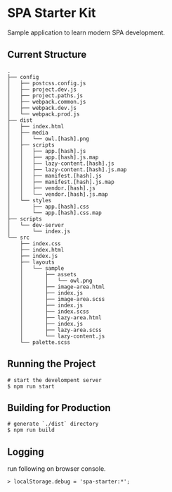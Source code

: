 # SPA Starter Kit

Sample application to learn modern SPA development.

## Current Structure

```
.
├── config
│   ├── postcss.config.js
│   ├── project.dev.js
│   ├── project.paths.js
│   ├── webpack.common.js
│   ├── webpack.dev.js
│   └── webpack.prod.js
├── dist
│   ├── index.html
│   ├── media
│   │   └── owl.[hash].png
│   ├── scripts
│   │   ├── app.[hash].js
│   │   ├── app.[hash].js.map
│   │   ├── lazy-content.[hash].js
│   │   ├── lazy-content.[hash].js.map
│   │   ├── manifest.[hash].js
│   │   ├── manifest.[hash].js.map
│   │   ├── vendor.[hash].js
│   │   └── vendor.[hash].js.map
│   └── styles
│       ├── app.[hash].css
│       └── app.[hash].css.map
├── scripts
│   └── dev-server
│       └── index.js
└── src
    ├── index.css
    ├── index.html
    ├── index.js
    ├── layouts
    │   └── sample
    │       ├── assets
    │       │   └── owl.png
    │       ├── image-area.html
    │       ├── index.js
    │       ├── image-area.scss
    │       ├── index.js
    │       ├── index.scss
    │       ├── lazy-area.html
    │       ├── index.js
    │       ├── lazy-area.scss
    │       └── lazy-content.js
    └── palette.scss
```

## Running the Project

```
# start the develompent server
$ npm run start
```

## Building for Production

```
# generate `./dist` directory
$ npm run build
```

## Logging

run following on browser console.

```
> localStorage.debug = 'spa-starter:*';
```
